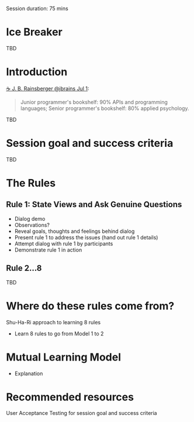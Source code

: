 Session duration: 75 mins

# Ice Breaker

TBD

# Introduction

[☕ J. B. Rainsberger ‏@jbrains  Jul 1](https://twitter.com/jbrains/status/616228270841962496):
> Junior programmer's bookshelf: 90% APIs and programming languages;
> Senior programmer's bookshelf: 80% applied psychology.

TBD

# Session goal and success criteria

TBD

# The Rules

## Rule 1: State Views and Ask Genuine Questions

* Dialog demo
* Observations?
* Reveal goals, thoughts and feelings behind dialog
* Present rule 1 to address the issues (hand out rule 1 details)
* Attempt dialog with rule 1 by participants
* Demonstrate rule 1 in action

## Rule 2...8

TBD

# Where do these rules come from?

Shu-Ha-Ri approach to learning 8 rules
* Learn 8 rules to go from Model 1 to 2

# Mutual Learning Model
- Explanation

# Recommended resources
User Acceptance Testing for session goal and success criteria
